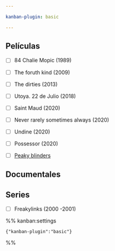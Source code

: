 ```yaml
---

kanban-plugin: basic

---
```


## Películas

- [ ] 84 Chalie Mopic (1989)
- [ ] The foruth kind (2009)
- [ ] The dirties (2013)
- [ ] Utoya. 22 de Julio (2018)
- [ ] Saint Maud (2020)
- [ ] Never rarely sometimes always (2020)
- [ ] Undine (2020)
- [ ] Possessor (2020)
- [ ] [Peaky blinders](https://documentaryheaven.com/real-peaky-blinders/)


## Documentales



## Series

- [ ] Freakylinks (2000 -2001)




%% kanban:settings
```
{"kanban-plugin":"basic"}
```
%%